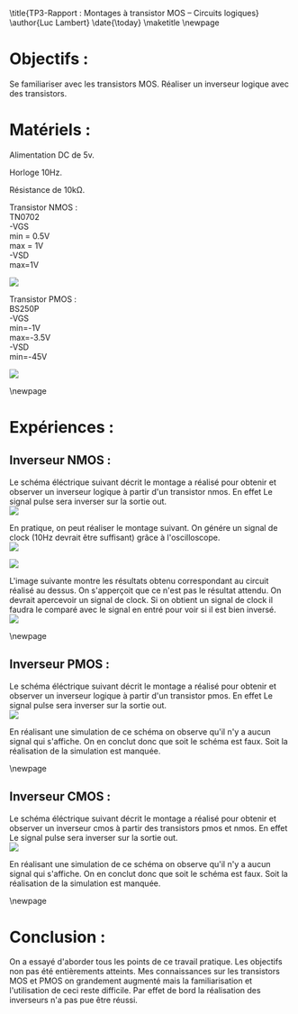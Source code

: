 \title{TP3-Rapport : Montages à transistor MOS – Circuits logiques}
\author{Luc Lambert}
\date{\today}
\maketitle
\newpage

# Objectifs : 

Se familiariser avec les transistors MOS. Réaliser un inverseur logique avec des transistors.

# Matériels :

Alimentation DC de 5v.  

Horloge 10Hz.  

Résistance de 10kΩ.  

Transistor NMOS :    
TN0702  
-VGS  
    min = 0.5V  
    max = 1V  
-VSD  
    max=1V  

![](assets/disp_TN0702.png)

Transistor PMOS :    
BS250P  
-VGS  
    min=-1V  
    max=-3.5V  
-VSD  
    min=-45V    

![](assets/disp_BS250P.png)

\newpage

# Expériences :

## Inverseur NMOS :

Le schéma éléctrique suivant décrit le montage a réalisé pour obtenir et observer un inverseur logique à partir d'un transistor nmos. En effet Le signal pulse sera inverser sur la sortie out.  
![](assets/schema_nmos.png)

En pratique, on peut réaliser le montage suivant. On génére un signal de clock (10Hz devrait être suffisant) grâce à l'oscilloscope.  
![](assets/circuit.jpg)

![](assets/circuit2.jpg)

L'image suivante montre les résultats obtenu correspondant au  circuit réalisé au dessus. On s'apperçoit que ce n'est pas le résultat attendu. On devrait apercevoir un signal de clock. Si on obtient un signal de clock il faudra le comparé avec le signal en entré pour voir si il est bien inversé.  
![](assets/result.jpg)


\newpage


## Inverseur PMOS :

Le schéma éléctrique suivant décrit le montage a réalisé pour obtenir et observer un inverseur logique à partir d'un transistor pmos. En effet Le signal pulse sera inverser sur la sortie out.  
![](assets/schema_pmos.png)

En réalisant une simulation de ce schéma on observe qu'il n'y a aucun signal qui s'affiche. On en conclut donc que soit le schéma est faux. Soit la réalisation de la simulation est manquée.


\newpage


## Inverseur CMOS :

Le schéma éléctrique suivant décrit le montage a réalisé pour obtenir et observer un inverseur cmos à partir des transistors pmos et nmos. En effet Le signal pulse sera inverser sur la sortie out.  
![](assets/schema_cmos.png)

En réalisant une simulation de ce schéma on observe qu'il n'y a aucun signal qui s'affiche. On en conclut donc que soit le schéma est faux. Soit la réalisation de la simulation est manquée.


\newpage

# Conclusion :

On a essayé d'aborder tous les points de ce travail pratique. Les objectifs non pas été entièrements atteints. Mes connaissances sur les transistors MOS et PMOS on grandement augmenté mais la familiarisation et l'utilisation de ceci reste difficile. Par effet de bord la réalisation des inverseurs n'a pas pue être réussi.